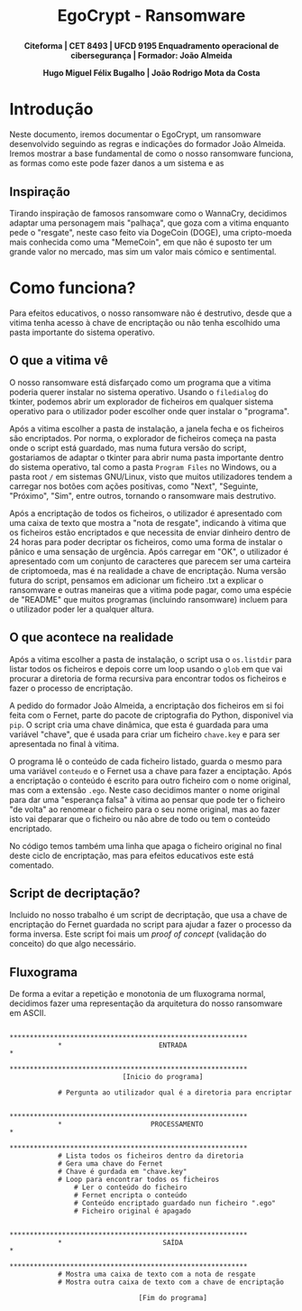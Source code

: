 # <p align=center>EgoCrypt - Ransomware
**<p align=center>Citeforma | CET 8493 | UFCD 9195 Enquadramento operacional de cibersegurança | Formador: João Almeida**
**<p align=center>Hugo Miguel Félix Bugalho | João Rodrigo Mota da Costa**

# Introdução
Neste documento, iremos documentar o EgoCrypt, um ransomware desenvolvido seguindo as regras e indicações do formador João Almeida. Iremos mostrar a base fundamental de como o nosso ransomware funciona, as formas como este pode fazer danos a um sistema e as 

## Inspiração
Tirando inspiração de famosos ransomware como o WannaCry, decidimos adaptar uma personagem mais "palhaça", que goza com a vitima enquanto pede o "resgate", neste caso feito via DogeCoin (DOGE), uma cripto-moeda mais conhecida como uma "MemeCoin", em que não é suposto ter um grande valor no mercado, mas sim um valor mais cómico e sentimental.

# Como funciona?
Para efeitos educativos, o nosso ransomware não é destrutivo, desde que a vitima tenha acesso à chave de encriptação ou não tenha escolhido uma pasta importante do sistema operativo.

## O que a vitima vê
O nosso ransomware está disfarçado como um programa que a vitima poderia querer instalar no sistema operativo. Usando o `filedialog` do tkinter, podemos abrir um explorador de ficheiros em qualquer sistema operativo para o utilizador poder escolher onde quer instalar o "programa".

Após a vitima escolher a pasta de instalação, a janela fecha e os ficheiros são encriptados. Por norma, o explorador de ficheiros começa na pasta onde o script está guardado, mas numa futura versão do script, gostariamos de adaptar o tkinter para abrir numa pasta importante dentro do sistema operativo, tal como a pasta `Program Files` no Windows, ou a pasta root `/` em sistemas GNU/Linux, visto que muitos utilizadores tendem a carregar nos botões com ações positivas, como "Next", "Seguinte, "Próximo", "Sim", entre outros, tornando o ransomware mais destrutivo.

Após a encriptação de todos os ficheiros, o utilizador é apresentado com uma caixa de texto que mostra a "nota de resgate", indicando à vitima que os ficheiros estão encriptados e que necessita de enviar dinheiro dentro de 24 horas para poder decriptar os ficheiros, como uma forma de instalar o pânico e uma sensação de urgência. Após carregar em "OK", o utilizador é apresentado com um conjunto de caracteres que parecem ser uma carteira de criptomoeda, mas é na realidade a chave de encriptação. Numa versão futura do script, pensamos em adicionar um ficheiro .txt a explicar o ransomware e outras maneiras que a vitima pode pagar, como uma espécie de "README" que muitos programas (incluindo ransomware) incluem para o utilizador poder ler a qualquer altura.

## O que acontece na realidade
Após a vitima escolher a pasta de instalação, o script usa o `os.listdir` para listar todos os ficheiros e depois corre um loop usando o `glob` em que vai procurar a diretoria de forma recursiva para encontrar todos os ficheiros e fazer o processo de encriptação.

A pedido do formador João Almeida, a encriptação dos ficheiros em si foi feita com o Fernet, parte do pacote de criptografia do Python, disponivel via `pip`. O script cria uma chave dinâmica, que esta é guardada para uma variável "chave", que é usada para criar um ficheiro `chave.key` e para ser apresentada no final à vitima.

O programa lê o conteúdo de cada ficheiro listado, guarda o mesmo para uma variável `conteudo` e o Fernet usa a chave para fazer a enciptação. Após a encriptação o conteúdo é escrito para outro ficheiro com o nome original, mas com a extensão `.ego`. Neste caso decidimos manter o nome original para dar uma "esperança falsa" à vitima ao pensar que pode ter o ficheiro "de volta" ao renomear o ficheiro para o seu nome original, mas ao fazer isto vai deparar que o ficheiro ou não abre de todo ou tem o conteúdo encriptado.

No código temos também uma linha que apaga o ficheiro original no final deste ciclo de encriptação, mas para efeitos educativos este está comentado.

## Script de decriptação?
Incluido no nosso trabalho é um script de decriptação, que usa a chave de encriptação do Fernet guardada no script para ajudar a fazer o processo da forma inversa. Este script foi mais um *proof of concept* (validação do conceito) do que algo necessário.

## Fluxograma
De forma a evitar a repetição e monotonia de um fluxograma normal, decidimos fazer uma representação da arquitetura do nosso ransomware em ASCII.

                ***********************************************************
                *                        ENTRADA                          *
                ***********************************************************
                                [Inicio do programa]

                # Pergunta ao utilizador qual é a diretoria para encriptar

                ***********************************************************
                *                      PROCESSAMENTO                      *
                ***********************************************************
                # Lista todos os ficheiros dentro da diretoria
                # Gera uma chave do Fernet
                # Chave é gurdada em "chave.key"
                # Loop para encontrar todos os ficheiros
                    # Ler o conteúdo do ficheiro
                    # Fernet encripta o conteúdo
                    # Conteúdo encriptado guardado nun ficheiro ".ego"
                    # Ficheiro original é apagado
                                            
                ***********************************************************
                *                         SAÍDA                           *
                ***********************************************************
                # Mostra uma caixa de texto com a nota de resgate
                # Mostra outra caixa de texto com a chave de encriptação

                                    [Fim do programa]
